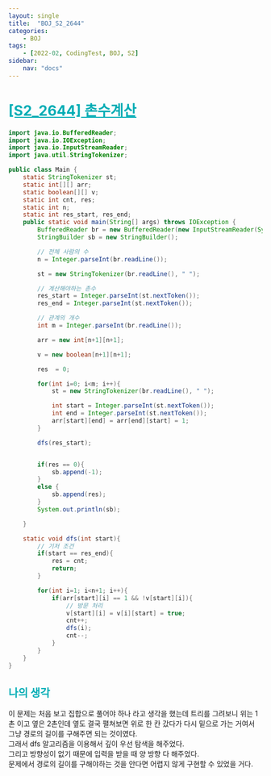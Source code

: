 ```yaml
---
layout: single
title:  "BOJ_S2_2644"
categories: 
    - BOJ
tags: 
    - [2022-02, CodingTest, BOJ, S2]
sidebar:
    nav: "docs"
---
```


# <b><a style="color:#00adb5" href="https://www.acmicpc.net/problem/2644" target=_blank>[S2_2644] 촌수계산</a></b>

```java
import java.io.BufferedReader;
import java.io.IOException;
import java.io.InputStreamReader;
import java.util.StringTokenizer;

public class Main {
    static StringTokenizer st;
    static int[][] arr;
    static boolean[][] v;
    static int cnt, res;
    static int n;
    static int res_start, res_end;
    public static void main(String[] args) throws IOException {
        BufferedReader br = new BufferedReader(new InputStreamReader(System.in));
        StringBuilder sb = new StringBuilder();

        // 전체 사람의 수
        n = Integer.parseInt(br.readLine());

        st = new StringTokenizer(br.readLine(), " ");

        // 계산해야하는 촌수
        res_start = Integer.parseInt(st.nextToken());
        res_end = Integer.parseInt(st.nextToken());

        // 관계의 개수
        int m = Integer.parseInt(br.readLine());

        arr = new int[n+1][n+1];

        v = new boolean[n+1][n+1];

        res  = 0;

        for(int i=0; i<m; i++){
            st = new StringTokenizer(br.readLine(), " ");

            int start = Integer.parseInt(st.nextToken());
            int end = Integer.parseInt(st.nextToken());
            arr[start][end] = arr[end][start] = 1;
        }

        dfs(res_start);


        if(res == 0){
            sb.append(-1);
        }
        else {
            sb.append(res);
        }
        System.out.println(sb);

    }

    static void dfs(int start){
        // 기저 조건
        if(start == res_end){
            res = cnt;
            return;
        }

        for(int i=1; i<n+1; i++){
            if(arr[start][i] == 1 && !v[start][i]){
                // 방문 처리
                v[start][i] = v[i][start] = true;
                cnt++;
                dfs(i);
                cnt--;
            }
        }
    }
}
```


## <b><a style="color:#00adb5">나의 생각</a></b>
이 문제는 처음 보고 집합으로 풀어야 하나 라고 생각을 했는데 트리를 그려보니 위는 1촌 이고 옆은 2촌인데 옆도 결국 펼쳐보면 위로 한 칸 갔다가 다시 밑으로 가는 거여서 그냥 경로의 길이를 구해주면 되는 것이였다.<br>
그래서 dfs 알고리즘을 이용해서 깊이 우선 탐색을 해주었다.<br>
그리고 방향성이 없기 때문에 입력을 받을 때 양 방향 다 해주었다.<br>
문제에서 경로의 길이를 구해야하는 것을 안다면 어렵지 않게 구현할 수 있었을 거다.